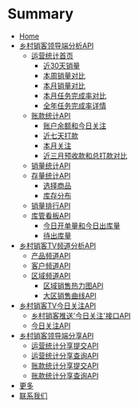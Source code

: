 # Summary

* [Home](./index.md)
* [乡村销客领导端分析API]()
	* [运营统计首页](./yuyingtongji.md)
		* [近30天销量](./yunyingtongji-1.md)
		* [本周销量对比](./yunyingtongji-2.md)
		* [本月销量对比](./yunyingtongji-3.md)
		* [本月任务完成率对比](./yunyingtongji-4.md)
		* [全年任务完成率详情](./yunyingtongji-5.md)
	* [账款统计API](./money.md)
		* [账户余额和今日关注](./money1.md)
		* [近七天打款](./money2.md)
		* [本月关注](./money3.md)
		* [近三月预收款和总打款对比](./money4.md)
	* [销量统计API]()
	* [存量统计API]()
		* [选择商品](./stockdistribution1.md)
		* [库存分布](./stockdistribution2.md)
	* [销量排行API]()
	* [库管看板API]()
		* [今日开单量和今日出库量](./storekeeper1.md)
		* [待出库量](./storekeeper2.md)
* [乡村销客TV频道分析API]()
	* [产品频道API]()
	* [客户频道API]()
	* [区域频道API]()
		* [区域销售热力图API]()
		* [大区销售曲线API]()
* [乡村销客TV今日关注API]()
	* [乡村销客推送'今日关注'接口API]()
	* [今日关注API]()
* [乡村销客领导端分享API]()
	* [运营统计分享提交API](./yuyingtongji-share1.md)
	* [运营统计分享查询API](./yunyingtongji-share2.md)
	* [账款统计分享提交API](./money-share1.md)
	* [账款统计分享查询API](./money-share2.md)
* [更多](./moreinfo.md)
* [联系我们](./contact.md)

